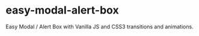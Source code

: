 # easy-modal-alert-box
 Easy Modal / Alert Box with Vanilla JS and CSS3 transitions and animations.
